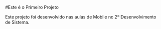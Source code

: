 #Este é o Primeiro Projeto

Este projeto foi desenvolvido nas aulas de  Mobile no 2º Desenvolvimento de Sistema.